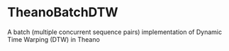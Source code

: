 # TheanoBatchDTW
A batch (multiple concurrent sequence pairs) implementation of Dynamic Time Warping (DTW) in Theano
